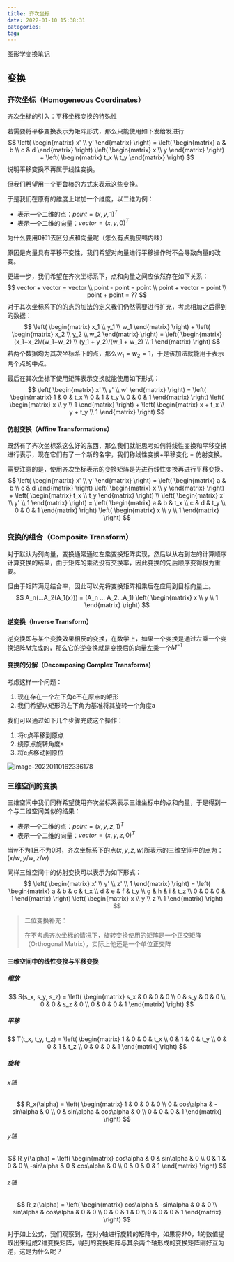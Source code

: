 ```yaml
---
title: 齐次坐标
date: 2022-01-10 15:38:31
categories:
tag:
---
```


图形学变换笔记

<!-- more -->

## 变换

### 齐次坐标（Homogeneous Coordinates）

齐次坐标的引入：平移坐标变换的特殊性

若需要将平移变换表示为矩阵形式，那么只能使用如下发给发进行
$$
\left(
\begin{matrix}
x' \\
y'
\end{matrix}
\right) = 
\left(
\begin{matrix}
a & b \\
c & d
\end{matrix}
\right)
\left(
\begin{matrix}
x \\
y
\end{matrix}
\right) + 
\left(
\begin{matrix}
t_x \\
t_y
\end{matrix}
\right)
$$
说明平移变换不再属于线性变换。

但我们希望用一个更鲁棒的方式来表示这些变换。

于是我们在原有的维度上增加一个维度，以二维为例：

- 表示一个二维的点：$point = (x,y,1)^T$
- 表示一个二维的向量：$vector = (x,y,0)^T$

为什么要用0和1去区分点和向量呢（怎么有点脆皮鸭内味）

原因是向量具有平移不变性，我们希望对向量进行平移操作时不会导致向量的改变。

更进一步，我们希望在齐次坐标系下，点和向量之间应依然存在如下关系：
$$
vector + vector = vector \\
point - point = point \\
point + vector = point \\
point + point = ??
$$
对于其次坐标系下的的点的加法的定义我们仍然需要进行扩充，考虑相加之后得到的数据：
$$
\left(
\begin{matrix}
x_1 \\
y_1 \\
w_1
\end{matrix}
\right) +
\left(
\begin{matrix}
x_2 \\
y_2 \\
w_2
\end{matrix}
\right) =
\left(
\begin{matrix}
(x_1+x_2)/(w_1+w_2) \\
(y_1 + y_2)/(w_1 + w_2) \\
1
\end{matrix}
\right)
$$
若两个数据均为其次坐标系下的点，那么$w_1 = w_2 = 1$，于是该加法就能用于表示两个点的中点。

最后在其次坐标下使用矩阵表示变换就能使用如下形式：
$$
\left(
\begin{matrix}
x' \\
y' \\
w'
\end{matrix}
\right) = 
\left(
\begin{matrix}
1 & 0 & t_x \\
0 & 1 & t_y \\
0 & 0 & 1
\end{matrix}
\right)
\left(
\begin{matrix}
x \\
y \\
1
\end{matrix}
\right) + 
\left(
\begin{matrix}
x + t_x \\
y + t_y \\
1
\end{matrix}
\right)
$$

#### 仿射变换（Affine Transformations）

既然有了齐次坐标系这么好的东西，那么我们就能思考如何将线性变换和平移变换进行表示，现在它们有了一个新的名字，我们称线性变换+平移变化 = 仿射变换。

需要注意的是，使用齐次坐标表示的变换矩阵是先进行线性变换再进行平移变换。
$$
\left(
\begin{matrix}
x' \\
y'
\end{matrix}
\right) = 
\left(
\begin{matrix}
a & b \\
c & d
\end{matrix}
\right)
\left(
\begin{matrix}
x \\
y
\end{matrix}
\right) + 
\left(
\begin{matrix}
t_x \\
t_y
\end{matrix}
\right) \\
\left(
\begin{matrix}
x' \\
y' \\
1
\end{matrix}
\right) = 
\left(
\begin{matrix}
a & b & t_x \\
c & d & t_y \\
0 & 0 & 1
\end{matrix}
\right)
\left(
\begin{matrix}
x \\
y \\
1
\end{matrix}
\right)
$$

### 变换的组合（Composite Transform）

对于默认为列向量，变换通常通过左乘变换矩阵实现，然后以从右到左的计算顺序计算变换的结果，由于矩阵的乘法没有交换率，因此变换的先后顺序变得极为重要。

但由于矩阵满足结合率，因此可以先将变换矩阵相乘后在应用到目标向量上。
$$
A_n(...A_2(A_1(x))) = (A_n ... A_2...A_1)
\left(
\begin{matrix}
x \\
y \\
1
\end{matrix}
\right)
$$

#### 逆变换（Inverse Transform）

逆变换即与某个变换效果相反的变换，在数学上，如果一个变换是通过左乘一个变换矩阵$M$完成的，那么它的逆变换就是变换后的向量左乘一个$M^{-1}$

#### 变换的分解（Decomposing Complex Transforms)

考虑这样一个问题：

1. 现在存在一个左下角c不在原点的矩形
2. 我们希望以矩形的左下角为基准将其旋转一个角度a

我们可以通过如下几个步骤完成这个操作：

1. 将c点平移到原点
2. 绕原点旋转角度a
3. 将c点移动回原位

![image-20220110162336178](E:\EnderBlogSource\EnderXiao.github.io\source\images\image-20220110162336178.png)

### 三维空间的变换

三维空间中我们同样希望使用齐次坐标系表示三维坐标中的点和向量，于是得到一个与二维空间类似的结果：

- 表示一个二维的点：$point = (x,y,z,1)^T$
- 表示一个二维的向量：$vector = (x,y,z,0)^T$

当w不为1且不为0时，齐次坐标系下的点$(x,y,z,w)$所表示的三维空间中的点为：$(x/w,y/w,z/w)$

同样三维空间中的仿射变换可以表示为如下形式：
$$
\left(
\begin{matrix}
x' \\
y' \\
z' \\
1
\end{matrix}
\right) = 
\left(
\begin{matrix}
a & b & c & t_x \\
d & e & f & t_y \\
g & h & i & t_z \\
0 & 0 & 0 & 1
\end{matrix}
\right)
\left(
\begin{matrix}
x \\
y \\
z \\
1
\end{matrix}
\right)
$$

> 二位变换补充：
>
> 在不考虑齐次坐标的情况下，旋转变换使用的矩阵是一个正交矩阵（Orthogonal Matrix），实际上他还是一个单位正交阵

#### 三维空间中的线性变换与平移变换

##### 缩放

$$
S(s_x, s_y, s_z) =
\left(
\begin{matrix}
s_x & 0 & 0 & 0 \\
0 & s_y & 0 & 0 \\
0 & 0 & s_z & 0 \\
0 & 0 & 0 & 1
\end{matrix}
\right)
$$

##### 平移

$$
T(t_x, t_y, t_z) =
\left(
\begin{matrix}
1 & 0 & 0 & t_x \\
0 & 1 & 0 & t_y \\
0 & 0 & 1 & t_z \\
0 & 0 & 0 & 1
\end{matrix}
\right)
$$

##### 旋转

###### x轴

$$
R_x(\alpha) =
\left(
\begin{matrix}
1 & 0 & 0 & 0 \\
0 & cos\alpha & -sin\alpha & 0 \\
0 & sin\alpha & cos\alpha & 0 \\
0 & 0 & 0 & 1
\end{matrix}
\right)
$$

###### y轴

$$
R_y(\alpha) =
\left(
\begin{matrix}
cos\alpha & 0 & sin\alpha & 0 \\
0 & 1 & 0 & 0 \\
-sin\alpha & 0 & cos\alpha & 0 \\
0 & 0 & 0 & 1
\end{matrix}
\right)
$$

###### z轴

$$
R_z(\alpha) =
\left(
\begin{matrix}
cos\alpha & -sin\alpha & 0 & 0 \\
sin\alpha & cos\alpha & 0 & 0 \\
0 & 0 & 1 & 0 \\
0 & 0 & 0 & 1
\end{matrix}
\right)
$$

对于如上公式，我们观察到，在对y轴进行旋转的矩阵中，如果将非0，1的数值提取出来组成2维变换矩阵，得到的变换矩阵与其余两个轴形成的变换矩阵刚好互为逆，这是为什么呢？

